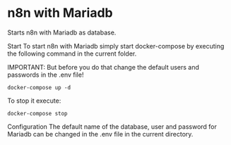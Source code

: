 # n8n with Mariadb
Starts n8n with Mariadb as database.

Start
To start n8n with Mariadb simply start docker-compose by executing the following command in the current folder.

IMPORTANT: But before you do that change the default users and passwords in the .env file!
```
docker-compose up -d
```
To stop it execute:
```
docker-compose stop
```
Configuration
The default name of the database, user and password for Mariadb can be changed in the .env file in the current directory.
